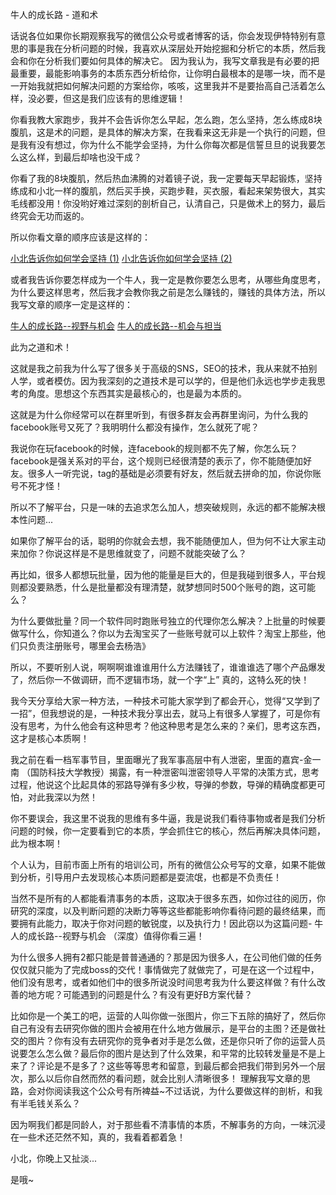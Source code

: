 牛人的成长路 - 道和术

话说各位如果你长期观察我写的微信公众号或者博客的话，你会发现伊特特别有意思的事是我在分析问题的时候，我喜欢从深层处开始挖掘和分析它的本质，然后我会和你在分析我们要如何具体的解决它。
因为我认为，我写文章我是有必要的把最重要，最能影响事务的本质东西分析给你，让你明白最根本的是哪一块，而不是一开始我就把如何解决问题的方案给你，咳咳，这里我并不是要抬高自己活着怎么样，没必要，但这是我们应该有的思维逻辑！

你看我教大家跑步，我并不会告诉你怎么早起，怎么跑，怎么坚持，怎么练成8块腹肌，这是术的问题，是具体的解决方案，在我看来这无非是一个执行的问题，但是我有没有想过，你为什么不能学会坚持，为什么你每次都是信誓旦旦的说我要怎么这么样，到最后却啥也没干成？

你看了我的8块腹肌，然后热血沸腾的对着镜子说，我一定要每天早起锻炼，坚持练成和小北一样的腹肌，然后买手换，买跑步鞋，买衣服，看起来架势很大，其实毛线都没用！你没哟好难过深刻的剖析自己，认清自己，只是做术上的努力，最后终究会无功而返的。

所以你看文章的顺序应该是这样的：

[小北告诉你如何学会坚持 (1)](https://mp.weixin.qq.com/s?__biz=MzA4ODY4ODUzNQ==&mid=400900869&idx=1&sn=e35fc0fafe2a552ffbe565b58e30c0a5&scene=21#wechat_redirect)
[小北告诉你如何学会坚持 (2)](https://mp.weixin.qq.com/s?__biz=MzA4ODY4ODUzNQ==&mid=400971425&idx=1&sn=27db84292a95011a9c082d72363c05b3&scene=21#wechat_redirect)

或者我告诉你要怎样成为一个牛人，我一定是教你要怎么思考，从哪些角度思考，为什么要这样思考，然后我才会教你我之前是怎么赚钱的，赚钱的具体方法，所以我写文章的顺序一定是这样的：

[牛人的成长路--视野与机会](http://www.guxiaobei.com/history-articles.html)
[牛人的成长路--机会与担当](http://www.guxiaobei.com/expert-growth-road-opportunities-and-play.html)

此为之道和术！

这就是我之前我为什么写了很多关于高级的SNS，SEO的技术，我从来就不拍别人学，或者模仿。因为我深刻的之道技术是可以学的，但是他们永远也学步走我思考的角度。思想这个东西其实是最核心的，也是最为本质的。

这就是为什么你经常可以在群里听到，有很多群友会再群里询问，为什么我的facebook账号又死了？我明明什么都没有操作，怎么就死了呢？

我说你在玩facebook的时候，连facebook的规则都不先了解，你怎么玩？facebook是强关系对的平台，这个规则已经很清楚的表示了，你不能随便加好友。很多人一听完说，tag的基础是必须要有好友，然后就去拼命的加，你说你账号不死才怪！

所以不了解平台，只是一味的去追求怎么加人，想突破规则，永远的都不能解决根本性问题...

如果你了解平台的话，聪明的你就会去想，我不能随便加人，但为何不让大家主动来加你？你说这样是不是思维就变了，问题不就能突破了么？

再比如，很多人都想玩批量，因为他的能量是巨大的，但是我碰到很多人，平台规则都没要熟悉，什么是批量都没有理清楚，就梦想同时500个账号的跑，这可能么？

为什么要做批量？同一个软件同时跑账号独立的代理你怎么解决？上批量的时候要做写什么，你知道么？你以为去淘宝买了一些账号就可以上软件？淘宝上那些，他们只负责注册账号，哪里会去杨浩》

所以，不要听别人说，啊啊啊谁谁谁用什么方法赚钱了，谁谁谁选了哪个产品爆发了，然后你一不做调研，而不逻辑市场，就一个字“上” 真的，这特么死的快！

我今天分享给大家一种方法，一种技术可能大家学到了都会开心，觉得“又学到了一招”，但我想说的是，一种技术我分享出去，就马上有很多人掌握了，可是你有没有思考，为什么他会有这种思考？他这种思考是怎么来的？亲们，思考这东西，这才是核心本质啊！

我之前在看一档军事节目，里面曝光了我军事高层中有人泄密，里面的嘉宾-金一南 （国防科技大学教授）揭露，有一种泄密叫泄密领导人平常的决策方式，思考过程，他说这个比起具体的邪路导弹有多少枚，导弹的参数，导弹的精确度都更可怕，对此我深以为然！

你不要误会，我这里不说我的思维有多牛逼，我是说我们看待事物或者是我们分析问题的时候，你一定要看到它的本质，学会抓住它的核心，然后再解决具体问题，此为根本啊！

个人认为，目前市面上所有的培训公司，所有的微信公众号写的文章，如果不能做到分析，引导用户去发现核心本质问题都是耍流氓，也都是不负责任！

当然不是所有的人都能看清事务的本质，这取决于很多东西，如你过往的阅历，你研究的深度，以及判断问题的决断力等等这些都能影响你看待问题的最终结果，而要拥有此能力，取决于你对问题的敏锐度，以及执行力！因此窃以为这篇问题- 牛人的成长路--视野与机会 （深度）值得你看三遍！

为什么很多人拥有2都只能是普普通通的？那是因为很多人，在公司他们做的任务仅仅就只能为了完成boss的交代！事情做完了就做完了，可是在这一个过程中，他们没有思考，或者如他们中的很多所说没时间思考我为什么要这样做？有什么改善的地方呢？可能遇到的问题是什么？有没有更好B方案代替？

比如你是一个美工的吧，运营的人叫你做一张图片，你三下五除的搞好了，然后你自己有没有去研究你做的图片会被用在什么地方做展示，是平台的主图？还是做社交的图片？你有没有去研究你的竞争者对手是怎么做，还是你只听了你的运营人员说要怎么怎么做？最后你的图片是达到了什么效果，和平常的比较转发量是不是上来了？评论是不是多了？这些等等思考和留意，到最后都会把我们带到另外一个层次，那么以后你自然而然的看问题，就会比别人清晰很多！
理解我写文章的思路，会对你阅读我这个公众号有所裨益~不过话说，为什么要做这样的剖析，和我有半毛钱关系么？

因为啊我们都是同龄人，对于那些看不清事情的本质，不解事务的方向，一味沉浸在一些术还茫然不知，真的，我看着都着急！

小北，你晚上又扯淡...

是哦~



